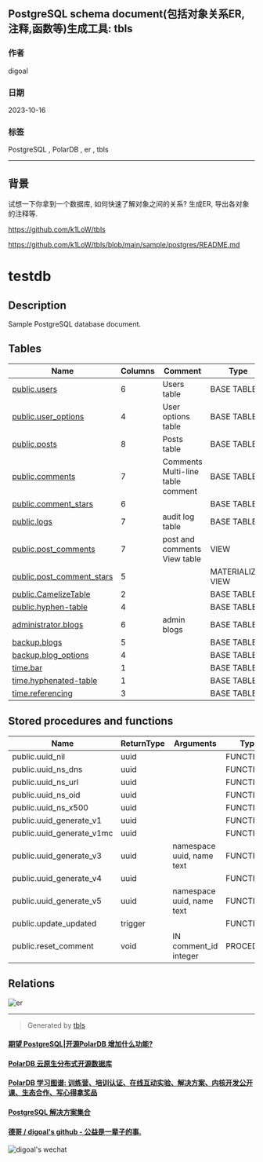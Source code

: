## PostgreSQL schema document(包括对象关系ER,注释,函数等)生成工具: tbls   
                    
### 作者                    
digoal                    
                    
### 日期                    
2023-10-16                   
                    
### 标签                    
PostgreSQL , PolarDB , er , tbls           
                    
----                    
                    
## 背景  
试想一下你拿到一个数据库, 如何快速了解对象之间的关系? 生成ER, 导出各对象的注释等.   
  
https://github.com/k1LoW/tbls  
  
https://github.com/k1LoW/tbls/blob/main/sample/postgres/README.md  
  
# testdb  
  
## Description  
  
Sample PostgreSQL database document.  
  
## Tables  
  
| Name | Columns | Comment | Type |  
| ---- | ------- | ------- | ---- |  
| [public.users](public.users.md) | 6 | Users table | BASE TABLE |  
| [public.user_options](public.user_options.md) | 4 | User options table | BASE TABLE |  
| [public.posts](public.posts.md) | 8 | Posts table | BASE TABLE |  
| [public.comments](public.comments.md) | 7 | Comments<br>Multi-line<br>table<br>comment | BASE TABLE |  
| [public.comment_stars](public.comment_stars.md) | 6 |  | BASE TABLE |  
| [public.logs](public.logs.md) | 7 | audit log table | BASE TABLE |  
| [public.post_comments](public.post_comments.md) | 7 | post and comments View table | VIEW |  
| [public.post_comment_stars](public.post_comment_stars.md) | 5 |  | MATERIALIZED VIEW |  
| [public.CamelizeTable](public.CamelizeTable.md) | 2 |  | BASE TABLE |  
| [public.hyphen-table](public.hyphen-table.md) | 4 |  | BASE TABLE |  
| [administrator.blogs](administrator.blogs.md) | 6 | admin blogs | BASE TABLE |  
| [backup.blogs](backup.blogs.md) | 5 |  | BASE TABLE |  
| [backup.blog_options](backup.blog_options.md) | 4 |  | BASE TABLE |  
| [time.bar](time.bar.md) | 1 |  | BASE TABLE |  
| [time.hyphenated-table](time.hyphenated-table.md) | 1 |  | BASE TABLE |  
| [time.referencing](time.referencing.md) | 3 |  | BASE TABLE |  
  
## Stored procedures and functions  
  
| Name | ReturnType | Arguments | Type |  
| ---- | ------- | ------- | ---- |  
| public.uuid_nil | uuid |  | FUNCTION |  
| public.uuid_ns_dns | uuid |  | FUNCTION |  
| public.uuid_ns_url | uuid |  | FUNCTION |  
| public.uuid_ns_oid | uuid |  | FUNCTION |  
| public.uuid_ns_x500 | uuid |  | FUNCTION |  
| public.uuid_generate_v1 | uuid |  | FUNCTION |  
| public.uuid_generate_v1mc | uuid |  | FUNCTION |  
| public.uuid_generate_v3 | uuid | namespace uuid, name text | FUNCTION |  
| public.uuid_generate_v4 | uuid |  | FUNCTION |  
| public.uuid_generate_v5 | uuid | namespace uuid, name text | FUNCTION |  
| public.update_updated | trigger |  | FUNCTION |  
| public.reset_comment | void | IN comment_id integer | PROCEDURE |  
  
## Relations  
  
![er](https://github.com/k1LoW/tbls/blob/main/sample/postgres/schema.svg)  
  
---  
  
> Generated by [tbls](https://github.com/k1LoW/tbls)  
  
  
#### [期望 PostgreSQL|开源PolarDB 增加什么功能?](https://github.com/digoal/blog/issues/76 "269ac3d1c492e938c0191101c7238216")
  
  
#### [PolarDB 云原生分布式开源数据库](https://github.com/ApsaraDB "57258f76c37864c6e6d23383d05714ea")
  
  
#### [PolarDB 学习图谱: 训练营、培训认证、在线互动实验、解决方案、内核开发公开课、生态合作、写心得拿奖品](https://www.aliyun.com/database/openpolardb/activity "8642f60e04ed0c814bf9cb9677976bd4")
  
  
#### [PostgreSQL 解决方案集合](../201706/20170601_02.md "40cff096e9ed7122c512b35d8561d9c8")
  
  
#### [德哥 / digoal's github - 公益是一辈子的事.](https://github.com/digoal/blog/blob/master/README.md "22709685feb7cab07d30f30387f0a9ae")
  
  
![digoal's wechat](../pic/digoal_weixin.jpg "f7ad92eeba24523fd47a6e1a0e691b59")
  
